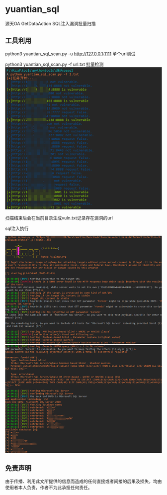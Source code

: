 # yuantian_sql
源天OA GetDataAction SQL注入漏洞批量扫描

## 工具利用

python3 yuantian_sql_scan.py -u http://127.0.0.1:1111 单个url测试

python3 yuantian_sql_scan.py -f url.txt 批量检测
![](./1.png)

扫描结束后会在当前目录生成vuln.txt记录存在漏洞的url


sql注入执行

![](./sql1.png)
![](./sql2.png)

## 免责声明

由于传播、利用此文所提供的信息而造成的任何直接或者间接的后果及损失，均由使用者本人负责，作者不为此承担任何责任。
